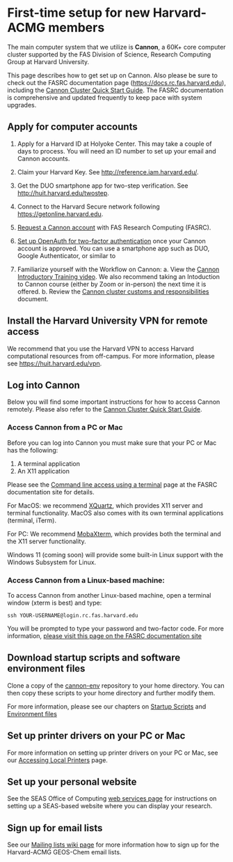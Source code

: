 # First-time setup for new Harvard-ACMG members

The main computer system that we utilize is **Cannon**, a 60K+ core computer cluster supported by the FAS Division of Science, Research Computing Group at Harvard University.

This page describes how to get set up on Cannon.  Also please be sure to check out the FASRC documentation page (https://docs.rc.fas.harvard.edu), including the [Cannon Cluster Quick Start Guide](https://docs.rc.fas.harvard.edu/kb/quickstart-guide/).  The FASRC documentation is comprehensive and updated frequently to keep pace with system upgrades.

## Apply for computer accounts

  1. Apply for a Harvard ID at Holyoke Center. This may take a couple of days to process.  You will need an ID number to set up your email and Cannon accounts.

  2. Claim your Harvard Key. See <http://reference.iam.harvard.edu/>.

  3. Get the DUO smartphone app for two-step verification. See <http://huit.harvard.edu/twostep>.

  4. Connect to the Harvard Secure network following <https://getonline.harvard.edu>.

  5. [Request a Cannon account](https://docs.rc.fas.harvard.edu/kb/how-do-i-get-a-research-computing-account/) with FAS Research Computing (FASRC).

  6. [Set up OpenAuth for two-factor authentication](https://docs.rc.fas.harvard.edu/kb/openauth/) once your Cannon account is approved.  You can use a smartphone app such as DUO, Google Authenticator, or similar to

  7. Familiarize yourself with the Workflow on Cannon:
    a. View the [Cannon Introductory Training video](https://docs.rc.fas.harvard.edu/kb/quickstart-guide/#4_Review_our_introductory_training).  We also recommend taking an Intoduction to Cannon course (either by Zoom or in-person) the next time it is offered.
    b. Review the [Cannon cluster customs and responsibilities](https://docs.rc.fas.harvard.edu/kb/responsibilities/) document.

## Install the Harvard University VPN for remote access

We recommend that you use the Harvard VPN to access Harvard computational resources from off-campus. For more information, please see <https://huit.harvard.edu/vpn>.

## Log into Cannon

Below you will find some important instructions for how to access Cannon remotely.  Please also refer to the [Cannon Cluster Quick Start Guide](https://docs.rc.fas.harvard.edu/kb/quickstart-guide/).

### Access Cannon from a PC or Mac

Before you can log into Cannon you must make sure that your PC or Mac has the following:

  1. A terminal application
  2. An X11 application

Please see the [Command line access using a terminal](https://docs.rc.fas.harvard.edu/kb/terminal-access/) page at the FASRC documentation site for details.

For MacOS: we recommend [XQuartz](https://www.xquartz.org/), which provides X11 server and terminal functionality.  MacOS also comes with its own terminal applications (terminal, iTerm).

For PC: We recommend [MobaXterm](https://mobaxterm.mobatek.net/), which provides both the terminal and the X11 server functionality.

Windows 11 (coming soon) will provide some built-in Linux support with the Windows Subsystem for Linux.

### Access Cannon from a Linux-based machine:

To access Cannon from another Linux-based machine, open a terminal window (xterm is best) and type:
```
ssh YOUR-USERNAME@login.rc.fas.harvard.edu
```
You will be prompted to type your password and two-factor code.  For more information, [please visit this page on the FASRC documentation site](https://docs.rc.fas.harvard.edu/kb/terminal-access/#Connecting_via_SSH)

## Download startup scripts and software environment files

Clone a copy of the [cannon-env](https://github.com/Harvard-ACMG/cannon-env) repository to your home directory.  You can then copy these scripts to your home directory and further modify them.

For more information, please see our chapters on [Startup Scripts](cannon-environment-config.md) and [Environment files](cannon-environment-files.md)

## Set up printer drivers on your PC or Mac

For more information on setting up printer drivers on your PC or Mac, see our [Accessing Local Printers](accessing-local-printers.md) page.

## Set up your personal website

See the SEAS Office of Computing [web services page](https://www.seas.harvard.edu/office-computing/web-services) for instructions on setting up a SEAS-based website where you can display your research.

## Sign up for email lists

See our [Mailing lists wiki page](email-lists.md) for more information how to sign up for the Harvard-ACMG GEOS-Chem email lists.